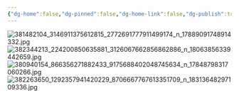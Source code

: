 ```yaml
---
{"dg-home":false,"dg-pinned":false,"dg-home-link":false,"dg-publish":true,"tags":["dgblip"],"disabled rules":["yaml-title","yaml-title-alias","file-name-heading"],"title":"philipp on instagram @ 2023-09-23","created-date":"2023-09-23T14:00:00","updated-date":"2025-05-02T17:43:08","dg-path":"blips/17889091748914332.md","permalink":"/blips/17889091748914332/","dgPassFrontmatter":true}
---
```



![381482104_3146911375612815_2772691777911499174_n_17889091748914332.jpg](/img/user/attachments/381482104_3146911375612815_2772691777911499174_n_17889091748914332.jpg)
![382344213_224200850635881_3126067662856862886_n_18063856339442659.jpg](/img/user/attachments/382344213_224200850635881_3126067662856862886_n_18063856339442659.jpg)
![380940154_866356271882433_9175688402048745634_n_17848798317060266.jpg](/img/user/attachments/380940154_866356271882433_9175688402048745634_n_17848798317060266.jpg)
![382263650_1292357941420229_8706667767613351709_n_18313648297109336.jpg](/img/user/attachments/382263650_1292357941420229_8706667767613351709_n_18313648297109336.jpg)



